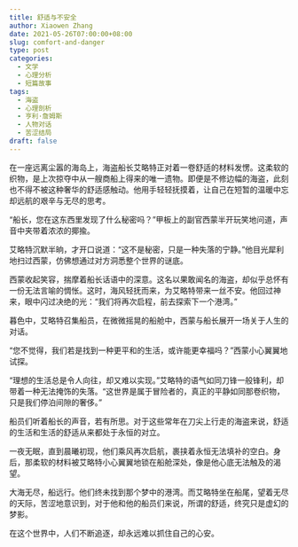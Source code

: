```yaml
---
title: 舒适与不安全
author: Xiaowen Zhang
date: 2021-05-26T07:00:00+08:00
slug: comfort-and-danger
type: post
categories:
  - 文学
  - 心理分析
  - 短篇故事
tags:
  - 海盗
  - 心理剖析
  - 亨利·詹姆斯
  - 人物对话
  - 苦涩结局
draft: false
---
```


在一座远离尘嚣的海岛上，海盗船长艾略特正对着一卷舒适的材料发愣。这柔软的织物，是上次掠夺中从一艘商船上得来的唯一遗物。即便是不修边幅的海盗，此刻也不得不被这种奢华的舒适感触动。他用手轻轻抚摸着，让自己在短暂的温暖中忘却远航的艰辛与无尽的思考。

“船长，您在这东西里发现了什么秘密吗？”甲板上的副官西蒙半开玩笑地问道，声音中夹带着浓浓的揶揄。

艾略特沉默半晌，才开口说道：“这不是秘密，只是一种失落的宁静。”他目光犀利地扫过西蒙，仿佛想通过对方洞悉整个世界的谜底。

西蒙收起笑容，揣摩着船长话语中的深意。这名以果敢闻名的海盗，却似乎总怀有一份无法言喻的惆怅。这时，海风轻抚而来，为艾略特带来一丝不安。他回过神来，眼中闪过决绝的光：“我们将再次启程，前去探索下一个港湾。”

暮色中，艾略特召集船员，在微微摇晃的船舱中，西蒙与船长展开一场关于人生的对话。

“您不觉得，我们若是找到一种更平和的生活，或许能更幸福吗？”西蒙小心翼翼地试探。

“理想的生活总是令人向往，却又难以实现。”艾略特的语气如同刀锋一般锋利，却带着一种无法掩饰的失落。“这世界是属于冒险者的，真正的平静如同那卷织物，只是我们停泊间隙的奢侈。”

船员们听着船长的声音，若有所思。对于这些常年在刀尖上行走的海盗来说，舒适的生活和生活的舒适从来都处于永恒的对立。

一夜无眠，直到晨曦初现，他们乘风再次启航，裹挟着永恒无法填补的空白。身后，那柔软的材料被艾略特小心翼翼地锁在船舱深处，像是他心底无法触及的渴望。

大海无尽，船远行。他们终未找到那个梦中的港湾。而艾略特坐在船尾，望着无尽的天际，苦涩地意识到，对于他和他的船员们来说，所谓的舒适，终究只是虚幻的梦影。

在这个世界中，人们不断追逐，却永远难以抓住自己的心安。